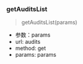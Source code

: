 ### getAuditsList
> getAuditsList(params)
- 参数：params
- url: audits
- method: get
- params: params

